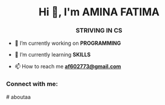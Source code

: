 <h1 align="center">Hi 👋, I'm AMINA FATIMA</h1>
<h3 align="center">STRIVING IN CS</h3>

- 🔭 I’m currently working on **PROGRAMMING**

- 🌱 I’m currently learning **SKILLS**

- 📫 How to reach me **af602773@gmail.com**

<h3 align="left">Connect with me:</h3>
<p align="left">
</p>
# aboutaa
